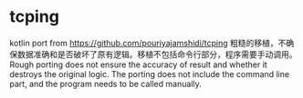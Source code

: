 # tcping
kotlin port from https://github.com/pouriyajamshidi/tcping
粗糙的移植，不确保数据准确和是否破坏了原有逻辑。移植不包括命令行部分，程序需要手动调用。
Rough porting does not ensure the accuracy of result and whether it destroys the original logic. 
The porting does not include the command line part, and the program needs to be called manually.
